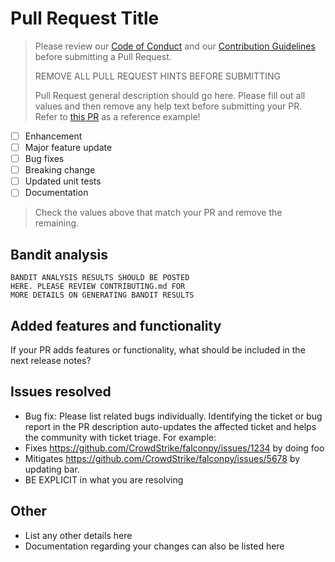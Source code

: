 # Pull Request Title

> Please review our [Code of Conduct](https://github.com/CrowdStrike/falconpy/CODE_OF_CONDUCT.md) 
> and our [Contribution Guidelines](https://github.com/CrowdStrike/falconpy/CONTRIBUTING.md) before submitting a Pull Request.
>
> REMOVE ALL PULL REQUEST HINTS BEFORE SUBMITTING
>
> Pull Request general description should go here.
> Please fill out all values and then remove any help text before submitting your PR.
> Refer to [this PR](https://github.com/CrowdStrike/falconpy/pull/67) as a reference example!

- [ ] Enhancement
- [ ] Major feature update
- [ ] Bug fixes
- [ ] Breaking change
- [ ] Updated unit tests
- [ ] Documentation

> Check the values above that match your PR and remove the remaining.

## Bandit analysis

```shell
BANDIT ANALYSIS RESULTS SHOULD BE POSTED
HERE. PLEASE REVIEW CONTRIBUTING.md FOR
MORE DETAILS ON GENERATING BANDIT RESULTS
```

## Added features and functionality

If your PR adds features or functionality, what should be included in the next release notes?

## Issues resolved

- Bug fix: Please list related bugs individually. Identifying the ticket or bug report in the PR description auto-updates the affected ticket and helps the community with ticket triage. For example:
- Fixes https://github.com/CrowdStrike/falconpy/issues/1234 by doing foo 
- Mitigates https://github.com/CrowdStrike/falconpy/issues/5678 by updating bar.
- BE EXPLICIT in what you are resolving

## Other

- List any other details here
- Documentation regarding your changes can also be listed here
